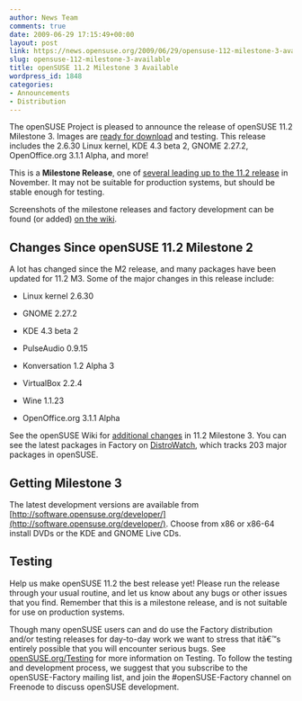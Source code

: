 ```yaml
---
author: News Team
comments: true
date: 2009-06-29 17:15:49+00:00
layout: post
link: https://news.opensuse.org/2009/06/29/opensuse-112-milestone-3-available/
slug: opensuse-112-milestone-3-available
title: openSUSE 11.2 Milestone 3 Available
wordpress_id: 1848
categories:
- Announcements
- Distribution
---
```


The openSUSE Project is pleased to announce the release of openSUSE 11.2 Milestone 3. Images are [ready for download](http://software.opensuse.org/developer) and testing. This release includes the 2.6.30 Linux kernel, KDE 4.3 beta 2, GNOME 2.27.2, OpenOffice.org 3.1.1 Alpha, and more!

This is a **Milestone Release**, one of [several leading up to the 11.2 release](http://en.opensuse.org/Roadmap) in November. It may not be suitable for production systems, but should be stable enough for testing.

Screenshots of the milestone releases and factory development can be found (or added) [on the wiki](http://en.opensuse.org/Screenshots/11.2_Milestones).


## Changes Since openSUSE 11.2 Milestone 2


A lot has changed since the M2 release, and many packages have been updated for 11.2 M3. Some of the major changes in this release include:



	
  * Linux kernel 2.6.30

	
  * GNOME 2.27.2

	
  * KDE 4.3 beta 2

	
  * PulseAudio 0.9.15

	
  * Konversation 1.2 Alpha 3

	
  * VirtualBox 2.2.4

	
  * Wine 1.1.23

	
  * OpenOffice.org 3.1.1 Alpha


See the openSUSE Wiki for [additional changes](http://en.opensuse.org/Factory/News) in 11.2 Milestone 3. You can see the latest packages in Factory on [DistroWatch](http://distrowatch.com/table.php?distribution=suse), which tracks 203 major packages in openSUSE.


## Getting Milestone 3


The latest development versions are available from [http://software.opensuse.org/developer/](http://software.opensuse.org/developer/). Choose from x86 or x86-64 install DVDs or the KDE and GNOME Live CDs.


## Testing


Help us make openSUSE 11.2 the best release yet! Please run the release through your usual routine, and let us know about any bugs or other issues that you find. Remember that this is a milestone release, and is not suitable for use on production systems.

Though many openSUSE users can and do use the Factory distribution and/or testing releases for day-to-day work we want to stress that itâ€™s entirely possible that you will encounter serious bugs. See [openSUSE.org/Testing](http://en.opensuse.org/Testing) for more information on Testing. To follow the testing and development process, we suggest that you subscribe to the openSUSE-Factory mailing list, and join the #openSUSE-Factory channel on Freenode to discuss openSUSE development.
